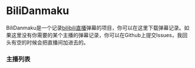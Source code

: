 # BiliDanmaku

BiliDanmaku是一个记录[bilibili直播](https://live.bilibili.com/)弹幕的项目，你可以在这里下载弹幕记录。如果这里没有你需要的某个主播的弹幕记录，你可以在Github上提交Issues，我回头有空的时候会把直播间加进去的。

<link rel="stylesheet" type="text/css" href="public/bootstrap.min.css">

### 主播列表

<div id="danmaku_list"></div>



<script src="public/jquery.min.js" type="text/javascript"></script>
<script src="public/bootstrap.min.js" type="text/javascript"></script>
<script type="text/javascript">
    $().ready(() => {
        let danmaku_list = $('#danmaku_list');
        let api = 'https://kaguramea.net/biliDanmaku';
        danmaku_list.css({
            display: 'flex',
            'flex-direction': 'row',
            'flex-wrap': 'wrap',
            width: '100%'
        });
        $.get(api, (res) => {
            for (let r in res.data) {
       			danmaku_list.append(
                    $('<img>')
                    	.css({
                        	'border-radius': '25px',
                        	height: '50px',
                       	 	width: '50px',
                        	margin: '5px'
                    	})
                    	.attr({
                            src: res.data[r].cover
                        })
                );         
            }
        });
    });
</script>






